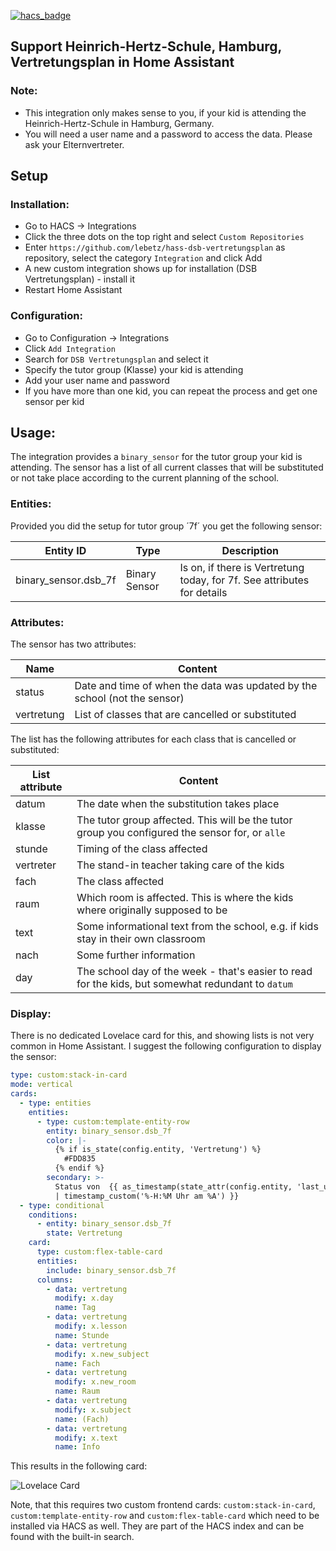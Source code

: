 [![hacs_badge](https://img.shields.io/badge/HACS-Custom-orange.svg?style=for-the-badge)](https://github.com/custom-components/hacs)


## Support Heinrich-Hertz-Schule, Hamburg, Vertretungsplan in Home Assistant

### Note:

* This integration only makes sense to you, if your kid is attending the Heinrich-Hertz-Schule in Hamburg, Germany.
* You will need a user name and a password to access the data. Please ask your Elternvertreter.
    
  
## Setup

### Installation:
* Go to HACS -> Integrations
* Click the three dots on the top right and select `Custom Repositories`
* Enter `https://github.com/lebetz/hass-dsb-vertretungsplan` as repository, select the category `Integration` and click Add
* A new custom integration shows up for installation (DSB Vertretungsplan) - install it
* Restart Home Assistant
  
  
### Configuration:
* Go to Configuration -> Integrations
* Click `Add Integration`
* Search for `DSB Vertretungsplan` and select it
* Specify the tutor group (Klasse) your kid is attending
* Add your user name and password
* If you have more than one kid, you can repeat the process and get one sensor per kid
  
  
## Usage:

The integration provides a `binary_sensor` for the tutor group your kid is attending. The sensor has a list of all current
classes that will be substituted or not take place according to the current planning of the school.
  
### Entities:

Provided you did the setup for tutor group ´7f´ you get the following sensor:

| Entity ID                      | Type               |  Description                                                               |
|--------------------------------|--------------------|----------------------------------------------------------------------------|
| binary_sensor.dsb_7f           | Binary Sensor      |  Is on, if there is Vertretung today, for 7f. See attributes for details   |

### Attributes:

The sensor has two attributes:

| Name               | Content                                                                                                 |
|--------------------|---------------------------------------------------------------------------------------------------------|
| status             | Date and time of when the data was updated by the school (not the sensor)                               |
| vertretung         | List of classes that are cancelled or substituted                                                       |

The list has the following attributes for each class that is cancelled or substituted:

| List attribute     | Content                                                                                                 |
|--------------------|---------------------------------------------------------------------------------------------------------|
| datum              | The date when the substitution takes place                                                              |
| klasse             | The tutor group affected. This will be the tutor group you configured the sensor for, or `alle`         |
| stunde             | Timing of the class affected                                                                            |
| vertreter          | The stand-in teacher taking care of the kids                                                            |
| fach               | The class affected                                                                                      |
| raum               | Which room is affected. This is where the kids where originally supposed to be                          |
| text               | Some informational text from the school, e.g. if kids stay in their own classroom                       |
| nach               | Some further information                                                                                |
| day                | The school day of the week - that's easier to read for the kids, but somewhat redundant to `datum`      |

### Display:

There is no dedicated Lovelace card for this, and showing lists is not very common in Home Assistant.
I suggest the following configuration to display the sensor:

```yaml
type: custom:stack-in-card
mode: vertical
cards:
  - type: entities
    entities:
      - type: custom:template-entity-row
        entity: binary_sensor.dsb_7f
        color: |-
          {% if is_state(config.entity, 'Vertretung') %}
            #FDD835
          {% endif %}
        secondary: >-
          Status von  {{ as_timestamp(state_attr(config.entity, 'last_update'))
          | timestamp_custom('%-H:%M Uhr am %A') }}
  - type: conditional
    conditions:
      - entity: binary_sensor.dsb_7f
        state: Vertretung
    card:
      type: custom:flex-table-card
      entities:
        include: binary_sensor.dsb_7f
      columns:
        - data: vertretung
          modify: x.day
          name: Tag
        - data: vertretung
          modify: x.lesson
          name: Stunde
        - data: vertretung
          modify: x.new_subject
          name: Fach
        - data: vertretung
          modify: x.new_room
          name: Raum
        - data: vertretung
          modify: x.subject
          name: (Fach)
        - data: vertretung
          modify: x.text
          name: Info

```

This results in the following card:

![Lovelace Card](images/lovelace.png)

Note, that this requires two custom frontend cards: `custom:stack-in-card`, `custom:template-entity-row` and `custom:flex-table-card`
which need to be installed via HACS as well. They are part of the HACS index and can be found with the built-in search.

